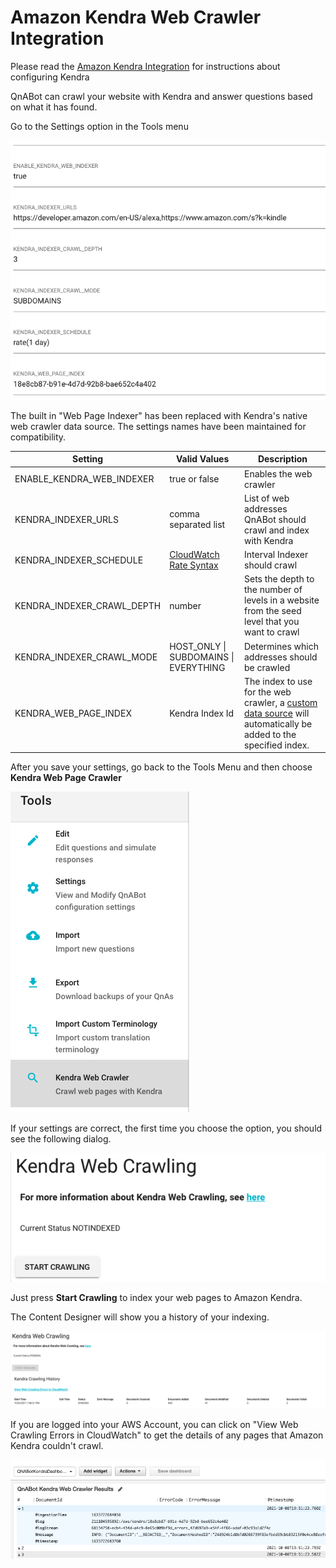 # Amazon Kendra Web Crawler Integration

Please read the [Amazon Kendra Integration](../../workshops/kendra/README.md) for instructions about configuring Kendra

QnABot can crawl your website with Kendra and answer questions based on what it has found.

Go to the Settings option in the Tools menu

![Setting](./images/settings.png)

The built in "Web Page Indexer" has been replaced with Kendra's native web crawler data source.
The settings names have been maintained for compatibility.

| Setting | Valid Values | Description |
|---------|--------------|-------------|
| ENABLE_KENDRA_WEB_INDEXER | true or false | Enables the web crawler
| KENDRA_INDEXER_URLS | comma separated list | List of web addresses QnABot should crawl and index with Kendra
| KENDRA_INDEXER_SCHEDULE | [CloudWatch Rate Syntax](https://docs.aws.amazon.com/AmazonCloudWatch/latest/events/ScheduledEvents.html) | Interval Indexer should crawl
| KENDRA_INDEXER_CRAWL_DEPTH | number | Sets the depth to the number of levels in a website from the seed level that you want to crawl
| KENDRA_INDEXER_CRAWL_MODE | HOST_ONLY \| SUBDOMAINS \| EVERYTHING | Determines which addresses should be crawled
| KENDRA_WEB_PAGE_INDEX | Kendra Index Id | The index to use for the web crawler, a [custom data source](https://docs.aws.amazon.com/kendra/latest/dg/data-source-custom.html) will automatically be added to the specified index.  

After you save your settings, go back to the Tools Menu and then choose **Kendra Web Page Crawler**

![Tools](./images/tools.png)

If your settings are correct, the first time you choose the option, you should see the following dialog.

![No Index Dialog](./images/NoIndexDialog.png)

Just press **Start Crawling** to index your web pages to Amazon Kendra.  

The Content Designer will show you a history of your indexing.

![Index Dialog](./images/IndexDialog.png)

If you are logged into your AWS Account, you can click on "View Web Crawling Errors in CloudWatch" to get the details of
any pages that Amazon Kendra couldn't crawl.

![CloudWatch](./images/cloudwatch.png)
